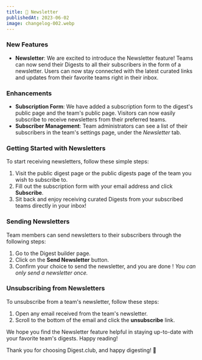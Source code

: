 ```yaml
---
title: 📰 Newsletter
publishedAt: 2023-06-02
image: changelog-002.webp
---
```


### New Features

- **Newsletter**: We are excited to introduce the Newsletter feature! Teams can now send their Digests to all their subscribers in the form of a newsletter. Users can now stay connected with the latest curated links and updates from their favorite teams right in their inbox.

### Enhancements

- **Subscription Form**: We have added a subscription form to the digest's public page and the team's public page. Visitors can now easily subscribe to receive newsletters from their preferred teams.
- **Subscriber Management**: Team administrators can see a list of their subscribers in the team's settings page, under the _Newsletter_ tab.

### Getting Started with Newsletters

To start receiving newsletters, follow these simple steps:

1. Visit the public digest page or the public digests page of the team you wish to subscribe to.
2. Fill out the subscription form with your email address and click **Subscribe**.
3. Sit back and enjoy receiving curated Digests from your subscribed teams directly in your inbox!

### Sending Newsletters

Team members can send newsletters to their subscribers through the following steps:

1. Go to the Digest builder page.
2. Click on the **Send Newsletter** button.
3. Confirm your choice to send the newsletter, and you are done ! _You can only send a newsletter once._

### Unsubscribing from Newsletters

To unsubscribe from a team's newsletter, follow these steps:

1. Open any email received from the team's newsletter.
2. Scroll to the bottom of the email and click the **unsubscribe** link.

We hope you find the Newsletter feature helpful in staying up-to-date with your favorite team's digests. Happy reading!

Thank you for choosing Digest.club, and happy digesting! 🚀
